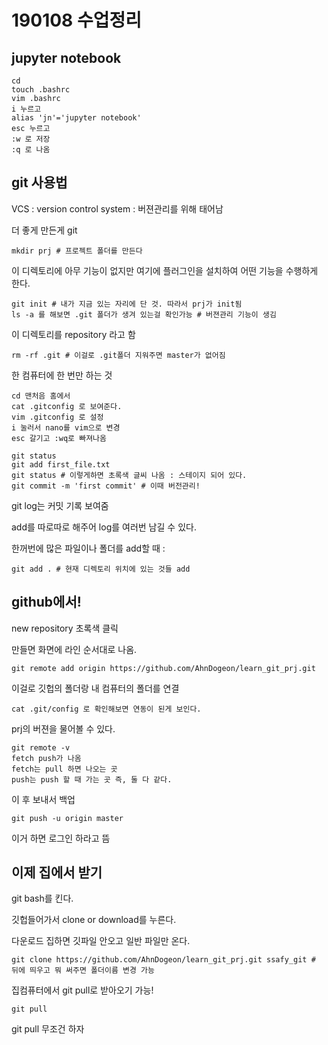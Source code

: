 # 190108 수업정리

## jupyter notebook

```
cd
touch .bashrc
vim .bashrc
i 누르고
alias 'jn'='jupyter notebook'
esc 누르고
:w 로 저장
:q 로 나옴
```

## git 사용법

VCS : version control system : 버젼관리를 위해 태어남

더 좋게 만든게 git

```
mkdir prj # 프로젝트 폴더를 만든다
```

이 디렉토리에 아무 기능이 없지만 여기에 플러그인을 설치하여 어떤 기능을 수행하게 한다.

```
git init # 내가 지금 있는 자리에 단 것. 따라서 prj가 init됨
ls -a 를 해보면 .git 폴더가 생겨 있는걸 확인가능 # 버젼관리 기능이 생김
```

이 디렉토리를 repository 라고 함

```
rm -rf .git # 이걸로 .git폴더 지워주면 master가 없어짐
```

한 컴퓨터에 한 번만 하는 것

```
cd 맨처음 홈에서
cat .gitconfig 로 보여준다.
vim .gitconfig 로 설정
i 눌러서 nano를 vim으로 변경
esc 갈기고 :wq로 빠져나옴
```

```
git status
git add first_file.txt
git status # 이렇게하면 초록색 글씨 나옴 : 스테이지 되어 있다.
git commit -m 'first commit' # 이때 버전관리!

```

git log는 커밋 기록 보여줌

add를 따로따로 해주어 log를 여러번 남길 수 있다.



한꺼번에 많은 파일이나 폴더를 add할 때 :

```
git add . # 현재 디렉토리 위치에 있는 것들 add
```

## github에서!

new repository 초록색 클릭

만들면 화면에 라인 순서대로 나옴.



```
git remote add origin https://github.com/AhnDogeon/learn_git_prj.git
```

이걸로 깃헙의 폴더랑 내 컴퓨터의 폴더를 연결

```
cat .git/config 로 확인해보면 연동이 된게 보인다.
```

prj의 버젼을 물어볼 수 있다.

```
git remote -v 
fetch push가 나옴
fetch는 pull 하면 나오는 곳
push는 push 할 때 가는 곳 즉, 둘 다 같다.
```

이 후 보내서 백업

```
git push -u origin master
```

이거 하면 로그인 하라고 뜸



## 이제 집에서 받기

git bash를 킨다.

깃헙들어가서 clone or download를 누른다.

다운로드 집하면 깃파일 안오고 일반 파일만 온다.

```
git clone https://github.com/AhnDogeon/learn_git_prj.git ssafy_git # 뒤에 띄우고 뭐 써주면 폴더이름 변경 가능
```

집컴퓨터에서 git pull로 받아오기 가능!

```
git pull
```



git pull 무조건 하자 
